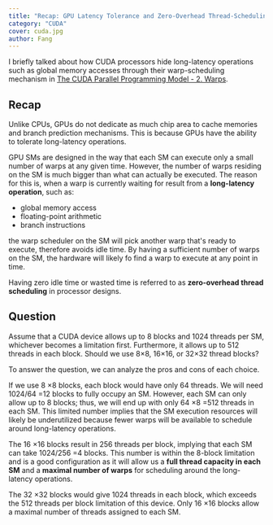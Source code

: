 ```yaml
---
title: "Recap: GPU Latency Tolerance and Zero-Overhead Thread-Scheduling"
category: "CUDA"
cover: cuda.jpg
author: Fang 
---
```


I briefly talked about how CUDA processors hide long-latency operations such as global memory accesses through their warp-scheduling mechanism in [The CUDA Parallel Programming Model - 2. Warps](/cuda2-warp).

## Recap

Unlike CPUs, GPUs do not dedicate as much chip area to cache memories and branch prediction mechanisms. This is because GPUs have the ability to tolerate long-latency operations.

GPU SMs are designed in the way that each SM can execute only a small number of warps at any given time. However, the number of warps residing on the SM is much bigger than what can actually be executed. The reason for this is, when a warp is currently waiting for result from a **long-latency operation**, such as:

- global memory access
- floating-point arithmetic
- branch instructions

the warp scheduler on the SM will pick another warp that's ready to execute, therefore avoids idle time. By having a sufficient number of warps on the SM, the hardware will likely fo find a warp to execute at any point in time.

Having zero idle time or wasted time is referred to as **zero-overhead thread scheduling** in processor designs.

## Question

Assume that a CUDA device allows up to 8 blocks and 1024 threads per SM, whichever becomes a limitation first. Furthermore, it allows up to 512 threads in each block. Should we use 8×8, 16×16, or 32×32 thread blocks?

To answer the question, we can analyze the pros and cons of each choice.

If we use 8 ×8 blocks, each block would have only 64 threads. We will need 1024/64 =12 blocks to fully occupy an SM. However, each SM can only allow up to 8 blocks; thus, we will end up with only 64 ×8 =512 threads in each SM. This limited number implies that the SM execution resources will likely be underutilized because fewer warps will be available to schedule around long-latency operations.

The 16 ×16 blocks result in 256 threads per block, implying that each SM can take 1024/256 =4 blocks. This number is within the 8-block limitation and is a good configuration as it will allow us a **full thread capacity in each SM** and a **maximal number of warps** for scheduling around the long-latency operations.

The 32 ×32 blocks would give 1024 threads in each block, which exceeds the 512 threads per block limitation of this device. Only 16 ×16 blocks allow a maximal number of threads assigned to each SM.
